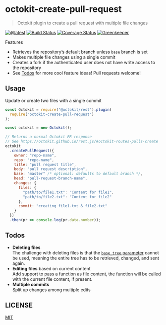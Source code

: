 # octokit-create-pull-request

> Octokit plugin to create a pull request with multiple file changes

[![@latest](https://img.shields.io/npm/v/octokit-create-pull-request.svg)](https://www.npmjs.com/package/octokit-create-pull-request)
[![Build Status](https://travis-ci.com/gr2m/octokit-create-pull-request.svg?branch=master)](https://travis-ci.com/gr2m/octokit-create-pull-request)
[![Coverage Status](https://coveralls.io/repos/github/gr2m/octokit-create-pull-request/badge.svg)](https://coveralls.io/github/gr2m/octokit-create-pull-request)
[![Greenkeeper](https://badges.greenkeeper.io/gr2m/octokit-create-pull-request.svg)](https://greenkeeper.io/)

Features

- Retrieves the repository’s default branch unless `base` branch is set
- Makes multiple file changes using a single commit
- Creates a fork if the authenticated user does not have write access to the repository
- See [Todos](#todos) for more cool feature ideas! Pull requests welcome!

## Usage

Update or create two files with a single commit

```js
const Octokit = require("@octokit/rest").plugin(
  require("octokit-create-pull-request")
);

const octokit = new Octokit();

// Returns a normal Octokit PR response
// See https://octokit.github.io/rest.js/#octokit-routes-pulls-create
octokit
  .createPullRequest({
    owner: "repo-name",
    repo: "repo-name",
    title: "pull request title",
    body: "pull request description",
    base: "master" /* optional: defaults to default branch */,
    head: "pull-request-branch-name",
    changes: {
      files: {
        "path/to/file1.txt": "Content for file1",
        "path/to/file2.txt": "Content for file2"
      },
      commit: "creating file1.txt & file2.txt"
    }
  })
  .then(pr => console.log(pr.data.number));
```

## Todos

- **Deleting files**  
  The challenge with deleting files is that the [`base_tree` parameter](https://developer.github.com/v3/git/trees/#create-a-tree) cannot be used, meaning the entire tree has to be retrieved, changed, and sent again.
- **Editing files** based on current content  
  Add support to pass a function as file content, the function will be called with the current file content, if present.
- **Multiple commits**  
  Split up changes among multiple edits

## LICENSE

[MIT](LICENSE)
